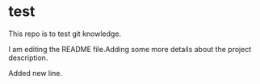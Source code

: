 # test
This repo is to test git knowledge.

I am editing the README file.Adding some more details about the  project description.

Added new line.
